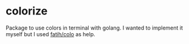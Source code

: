 # colorize

Package to use colors in terminal with golang. I wanted to implement it myself but I used [fatih/colo](https://github.com/fatih/color) as help.
